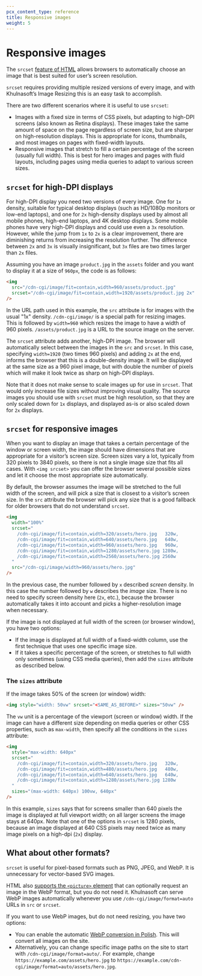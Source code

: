 ```yaml
---
pcx_content_type: reference
title: Responsive images
weight: 5
---
```


# Responsive images

The `srcset` [feature of HTML](https://developer.mozilla.org/en-US/docs/Learn/HTML/Multimedia_and_embedding/Responsive_images) allows browsers to automatically choose an image that is best suited for user’s screen resolution.

`srcset` requires providing multiple resized versions of every image, and with Khulnasoft’s Image Resizing this is an easy task to accomplish.

There are two different scenarios where it is useful to use `srcset`:

* Images with a fixed size in terms of CSS pixels, but adapting to high-DPI screens (also known as Retina displays). These images take the same amount of space on the page regardless of screen size, but are sharper on high-resolution displays. This is appropriate for icons, thumbnails, and most images on pages with fixed-width layouts.
* Responsive images that stretch to fill a certain percentage of the screen (usually full width). This is best for hero images and pages with fluid layouts, including pages using media queries to adapt to various screen sizes.

## `srcset` for high-DPI displays

For high-DPI display you need two versions of every image. One for `1x` density, suitable for typical desktop displays (such as HD/1080p monitors or low-end laptops), and one for `2x` high-density displays used by almost all mobile phones, high-end laptops, and 4K desktop displays. Some mobile phones have very high-DPI displays and could use even a `3x` resolution. However, while the jump from `1x` to `2x` is a clear improvement, there are diminishing returns from increasing the resolution further. The difference between `2x` and `3x` is visually insignificant, but `3x` files are two times larger than `2x` files.

Assuming you have an image `product.jpg` in the `assets` folder and you want to display it at a size of `960px`, the code is as follows:

```html
<img
  src="/cdn-cgi/image/fit=contain,width=960/assets/product.jpg"
  srcset="/cdn-cgi/image/fit=contain,width=1920/assets/product.jpg 2x"
/>
```

In the URL path used in this example, the `src` attribute is for images with the usual "1x" density. `/cdn-cgi/image/` is a special path for resizing images. This is followed by `width=960` which resizes the image to have a width of 960 pixels. `/assets/product.jpg` is a URL to the source image on the server.

The `srcset` attribute adds another, high-DPI image. The browser will automatically select between the images in the `src` and `srcset`. In this case, specifying `width=1920` (two times 960 pixels) and adding `2x` at the end, informs the browser that this is a double-density image. It will be displayed at the same size as a 960 pixel image, but with double the number of pixels which will make it look twice as sharp on high-DPI displays.

Note that it does not make sense to scale images up for use in `srcset`. That would only increase file sizes without improving visual quality. The source images you should use with `srcset` must be high resolution, so that they are only scaled down for `1x` displays, and displayed as-is or also scaled down for `2x` displays.

## `srcset` for responsive images

When you want to display an image that takes a certain percentage of the window or screen width, the image should have dimensions that are appropriate for a visitor’s screen size. Screen sizes vary a lot, typically from 320 pixels to 3840 pixels, so there is not a single image size that fits all cases. With `<img srcset>` you can offer the browser several possible sizes and let it choose the most appropriate size automatically.

By default, the browser assumes the image will be stretched to the full width of the screen, and will pick a size that is closest to a visitor’s screen size. In the `src` attribute the browser will pick any size that is a good fallback for older browsers that do not understand `srcset`.

```html
<img
  width="100%"
  srcset="
    /cdn-cgi/image/fit=contain,width=320/assets/hero.jpg   320w,
    /cdn-cgi/image/fit=contain,width=640/assets/hero.jpg   640w,
    /cdn-cgi/image/fit=contain,width=960/assets/hero.jpg   960w,
    /cdn-cgi/image/fit=contain,width=1280/assets/hero.jpg 1280w,
    /cdn-cgi/image/fit=contain,width=2560/assets/hero.jpg 2560w
  "
  src="/cdn-cgi/image/width=960/assets/hero.jpg"
/>
```

In the previous case, the number followed by `x` described _screen_ density. In this case the number followed by `w` describes the _image_ size. There is no need to specify screen density here (`2x`, etc.), because the browser automatically takes it into account and picks a higher-resolution image when necessary.

If the image is not displayed at full width of the screen (or browser window), you have two options:

* If the image is displayed at full width of a fixed-width column, use the first technique that uses one specific image size.
* If it takes a specific percentage of the screen, or stretches to full width only sometimes (using CSS media queries), then add the `sizes` attribute as described below.

### The `sizes` attribute

If the image takes 50% of the screen (or window) width:

```html
<img style="width: 50vw" srcset="<SAME_AS_BEFORE>" sizes="50vw" />
```

The `vw` unit is a percentage of the viewport (screen or window) width. If the image can have a different size depending on media queries or other CSS properties, such as `max-width`, then specify all the conditions in the `sizes` attribute:

```html
<img
  style="max-width: 640px"
  srcset="
    /cdn-cgi/image/fit=contain,width=320/assets/hero.jpg   320w,
    /cdn-cgi/image/fit=contain,width=480/assets/hero.jpg   480w,
    /cdn-cgi/image/fit=contain,width=640/assets/hero.jpg   640w,
    /cdn-cgi/image/fit=contain,width=1280/assets/hero.jpg 1280w
  "
  sizes="(max-width: 640px) 100vw, 640px"
/>
```

In this example, `sizes` says that for screens smaller than 640 pixels the image is displayed at full viewport width; on all larger screens the image stays at 640px. Note that one of the options in `srcset` is 1280 pixels, because an image displayed at 640 CSS pixels may need twice as many image pixels on a high-dpi (`2x`) display.

## What about other formats?

`srcset` is useful for pixel-based formats such as PNG, JPEG, and WebP. It is unnecessary for vector-based SVG images.

HTML also [supports the `<picture>` element](https://developer.mozilla.org/en-US/docs/Web/HTML/Element/picture) that can optionally request an image in the WebP format, but you do not need it. Khulnasoft can serve WebP images automatically whenever you use `/cdn-cgi/image/format=auto` URLs in `src` or `srcset`.

If you want to use WebP images, but do not need resizing, you have two options:

* You can enable the automatic [WebP conversion in Polish](/images/polish/activate-polish/). This will convert all images on the site.
* Alternatively, you can change specific image paths on the site to start with `/cdn-cgi/image/format=auto/`. For example, change `https://example.com/assets/hero.jpg` to `https://example.com/cdn-cgi/image/format=auto/assets/hero.jpg`.